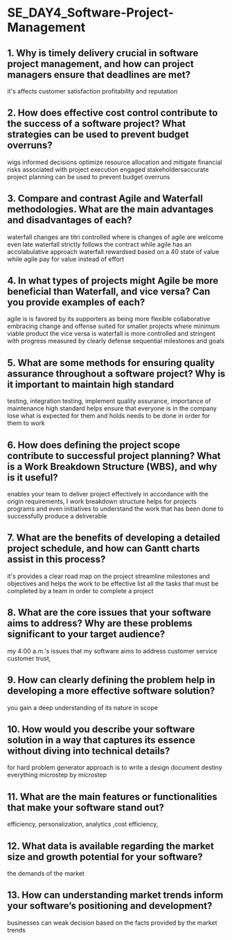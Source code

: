 # SE_DAY4_Software-Project-Management
## 1. Why is timely delivery crucial in software project management, and how can project managers ensure that deadlines are met?
it's affects customer satisfaction profitability and reputation
## 2. How does effective cost control contribute to the success of a software project? What strategies can be used to prevent budget overruns?
wigs informed decisions optimize resource allocation and mitigate financial risks associated with project execution
engaged stakeholdersaccurate project planning can be used to prevent budget overruns
## 3. Compare and contrast Agile and Waterfall methodologies. What are the main advantages and disadvantages of each?
waterfall changes are titri controlled where is changes of agile are welcome even late 
waterfall strictly follows the contract while agile has an accolabulative approach 
waterfall rewardsed based on a 40 state of value while agile pay for value instead of effort 

## 4. In what types of projects might Agile be more beneficial than Waterfall, and vice versa? Can you provide examples of each?
agile is is favored by its supporters as being more flexible collaborative embracing change and offense suited for smaller projects where minimum viable product
the vice versa is waterfall is more controlled and stringent with progress measured by clearly defense sequential milestones and goals
## 5. What are some methods for ensuring quality assurance throughout a software project? Why is it important to maintain high standard
testing, integration testing, implement quality assurance, importance of maintenance high standard helps ensure that everyone is in the company lose what is expected for them and holds needs to be done in order for them to work
## 6. How does defining the project scope contribute to successful project planning? What is a Work Breakdown Structure (WBS), and why is it useful?
enables your team to deliver project effectively in accordance with the origin requirements, I work breakdown structure helps for projects programs and even initiatives to understand the work that has been done to successfully produce a deliverable
## 7. What are the benefits of developing a detailed project schedule, and how can Gantt charts assist in this process?
it's provides a clear road map on the project streamline milestones and objectives and helps the work to be effective 
list all the tasks that must be completed by a team in order to complete a project
## 8. What are the core issues that your software aims to address? Why are these problems significant to your target audience?
my 4:00 a.m.'s issues that my software aims to address  customer service customer trust,
## 9. How can clearly defining the problem help in developing a more effective software solution?
you gain a deep understanding of its nature in scope 
## 10. How would you describe your software solution in a way that captures its essence without diving into technical details?
for hard problem generator approach is to write a design document 
destiny everything microstep by microstep
## 11. What are the main features or functionalities that make your software stand out?
efficiency, personalization, analytics ,cost efficiency,
## 12. What data is available regarding the market size and growth potential for your software?
the demands of the market

## 13. How can understanding market trends inform your software’s positioning and development?
businesses can weak decision based on the facts provided by the market trends
